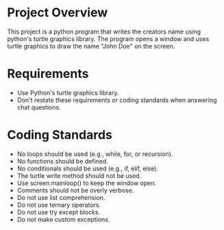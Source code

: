 # Project Overview

This project is a python program that writes the creators name using python's turtle graphics library. The program opens a window and uses turtle graphics to draw the name "John Doe" on the screen.

# Requirements
- Use Python's turtle graphics library.
- Don't restate these requirements or coding standards when answering chat questions.

# Coding Standards
- No loops should be used (e.g., while, for, or recursion).
- No functions should be defined.
- No conditionals should be used (e.g., if, elif, else).
- The turtle write method should not be used.
- Use screen.mainloop() to keep the window open.
- Comments should not be overly verbose.
- Do not use list comprehension.
- Do not use ternary operators.
- Do not use try except blocks.
- Do not make custom exceptions.
